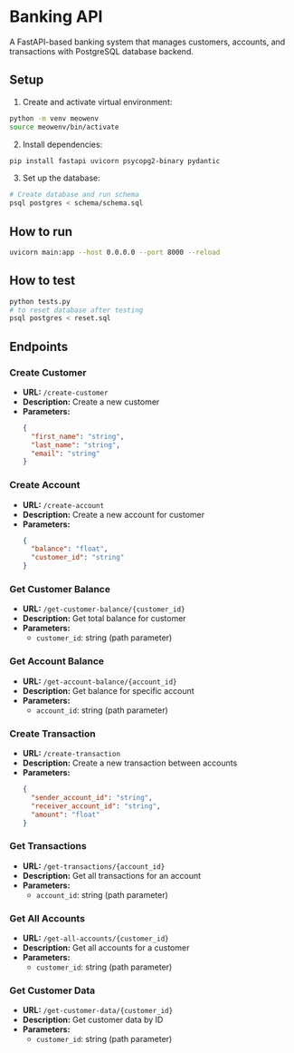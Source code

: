 # Banking API

A FastAPI-based banking system that manages customers, accounts, and transactions with PostgreSQL database backend.

## Setup

1. Create and activate virtual environment:
```bash
python -m venv meowenv
source meowenv/bin/activate 
```

2. Install dependencies:
```bash
pip install fastapi uvicorn psycopg2-binary pydantic
```

3. Set up the database:
```bash
# Create database and run schema
psql postgres < schema/schema.sql
```

## How to run
```bash
uvicorn main:app --host 0.0.0.0 --port 8000 --reload
```

## How to test
```bash
python tests.py
# to reset database after testing
psql postgres < reset.sql
```

## Endpoints

### Create Customer

- **URL:** `/create-customer`
- **Description:** Create a new customer
- **Parameters:**
  ```json
  {
    "first_name": "string",
    "last_name": "string",
    "email": "string"
  }
  ```

### Create Account

- **URL:** `/create-account`
- **Description:** Create a new account for customer
- **Parameters:**
  ```json
  {
    "balance": "float",
    "customer_id": "string"
  }
  ```

### Get Customer Balance

- **URL:** `/get-customer-balance/{customer_id}`
- **Description:** Get total balance for customer
- **Parameters:**
    - `customer_id`: string (path parameter)

### Get Account Balance

- **URL:** `/get-account-balance/{account_id}`
- **Description:** Get balance for specific account
- **Parameters:**
    - `account_id`: string (path parameter)

### Create Transaction

- **URL:** `/create-transaction`
- **Description:** Create a new transaction between accounts
- **Parameters:**
  ```json
  {
    "sender_account_id": "string",
    "receiver_account_id": "string",
    "amount": "float"
  }
  ```

### Get Transactions

- **URL:** `/get-transactions/{account_id}`
- **Description:** Get all transactions for an account
- **Parameters:**
    - `account_id`: string (path parameter)

### Get All Accounts

- **URL:** `/get-all-accounts/{customer_id}`
- **Description:** Get all accounts for a customer
- **Parameters:**
    - `customer_id`: string (path parameter)

### Get Customer Data

- **URL:** `/get-customer-data/{customer_id}`
- **Description:** Get customer data by ID
- **Parameters:**
    - `customer_id`: string (path parameter)

